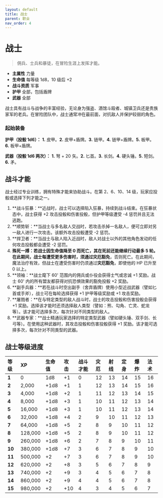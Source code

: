 ```yaml
---
layout: default
title: 战士
parent: 职业
nav_order: 4
---
```


# 战士

> 佣兵、士兵和暴徒，在冒险生涯上发挥才能。

- **主属性**	力量
- **生命值**	每等级 1d8，10 级后 +2
- **战斗资质**	军事
- **护甲**	全部，包括盾牌
- **武器**	全部

战士具有战斗与战争的丰富经验，无论身为强盗、酒馆斗殴者、城镇卫兵还是贵族家军的老兵。在冒险团队中，战士通常冲在最前面，对抗敌人并保护较弱的角色。

### 起始装备

**护甲（投骰 1d6）：** **1.** 皮甲。**2.** 皮甲+盾牌。**3.** 链甲。**4.** 链甲+盾牌。**5.** 板甲。**6.** 板甲+盾牌。

**武器（投骰 1d6 两次）：** **1.** 弩 + 20 矢。**2.** 匕首。**3.** 长剑。**4.** 硬头锤。**5.** 短剑。**6.** 矛。

## 战斗才能

战士经过专业训练，拥有特殊才能来协助战斗。在第 2、6、10、14 级，玩家应投骰或选择下列才能之一。

1. **战斗狂暴：**近战时，战士可以选择陷入狂暴，持续到战斗结束。在狂暴状态中，战士获得 +2 攻击投骰和伤害投骰，但护甲等级遭受 -4 惩罚并且无法逃跑。
2. **顺势斩：**当战士与多名敌人交战时，若攻击杀掉一名敌人，便可立即对另一敌人进行一次攻击。该额外攻击投骰遭受 -2 惩罚。
3. **捍卫者：**当战士与敌人陷入近战时，敌人对战士以外的其他角色发动的任何攻击投骰都会遭受 -2 惩罚。
4. **殊死一搏：**若战士因生命值降至 0 而死亡，其在死前还能继续行动最多 5 轮。在此期间，战士每遭受更多伤害时，须通过**灾厄豁免**，否则死亡。在此期间，魔法治疗有效，但战士在遭受伤害时仍须通过**灾厄豁免**，即使他的 HP 已升至 0 以上。
5. **领袖：**战士麾下 60' 范围内的佣兵或仆役会获得士气或忠诚 +1 奖励。战士 60' 内的所有盟友都获得对抗恐惧效果的豁免投骰 +2 奖励。
6. **副手兵器：**若在战斗时空出副手（舍弃盾牌）使用小型近战武器（譬如匕首或手斧），战士可在每轮选择获得 +1 护甲等级奖励或 +1 攻击奖励。
7. **屠戮者：**在与特定类型的敌人战斗时，战士的攻击投骰和伤害投骰会获得 +1 奖励。选择该才能时还须选择敌人类型（譬如：熊、勾角、亡灵、蛇龙等）。该才能可选择多次，每次针对不同类型的敌人。
8. **武器专家：**战士精通玩家选择的特定类型武器（譬如硬头锤、双手剑、长弓等）。在使用这种武器时，其攻击投骰和伤害投骰获得 +1 奖励。该才能可选择多次，每次针对不同类型的武器。

## 战士等级进度

| 等级 | XP | 生命值 | 攻击 | 战斗才能 | 灾厄 | 射线 | 定身 | 爆炸 | 法术 |
| :----- | :------ | :--------- | :----- | :------------- | :--- | :--- | :--- | :---- | :---- |
| **1** | 0 | 1d8 | +1 | 0 | 12 | 13 | 14 | 15 | 16 |
| **2** | 2,000 | +1d8 | +1 | 1 | 12 | 13 | 14 | 15 | 16 |
| **3** | 4,000 | +1d8 | +2 | 1 | 11 | 12 | 13 | 14 | 15 |
| **4** | 8,000 | +1d8 | +3 | 1 | 10 | 11 | 12 | 13 | 14 |
| **5** | 16,000 | +1d8 | +3 | 1 | 10 | 11 | 12 | 13 | 14 |
| **6** | 32,000 | +1d8 | +4 | 2 | 9 | 10 | 11 | 12 | 13 |
| **7** | 64,000 | +1d8 | +5 | 2 | 8 | 9 | 10 | 11 | 12 |
| **8** | 128,000 | +1d8 | +5 | 2 | 8 | 9 | 10 | 11 | 12 |
| **9** | 260,000 | +1d8 | +6 | 2 | 7 | 8 | 9 | 10 | 11 |
| **10** | 380,000 | +1d8 | +7 | 3 | 6 | 7 | 8 | 9 | 10 |
| **11** | 500,000 | +2 | +7 | 3 | 6 | 7 | 8 | 9 | 10 |
| **12** | 620,000 | +2 | +8 | 3 | 5 | 6 | 7 | 8 | 9 |
| **13** | 740,000 | +2 | +9 | 3 | 4 | 5 | 6 | 7 | 8 |
| **14** | 860,000 | +2 | +9 | 4 | 4 | 5 | 6 | 7 | 8 |
| **15** | 980,000 | +2 | +10 | 4 | 3 | 4 | 5 | 6 | 7 |
